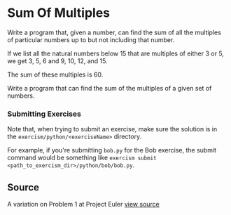 # Sum Of Multiples

Write a program that, given a number, can find the sum of all the multiples of particular numbers up to but not including that number.

If we list all the natural numbers below 15 that are multiples of either
3 or 5, we get 3, 5, 6 and 9, 10, 12, and 15.

The sum of these multiples is 60.

Write a program that can find the sum of the multiples of a given set of
numbers.

### Submitting Exercises

Note that, when trying to submit an exercise, make sure the solution is in the `exercism/python/<exerciseName>` directory.

For example, if you're submitting `bob.py` for the Bob exercise, the submit command would be something like `exercism submit <path_to_exercism_dir>/python/bob/bob.py`.

## Source

A variation on Problem 1 at Project Euler [view source](http://projecteuler.net/problem=1)
